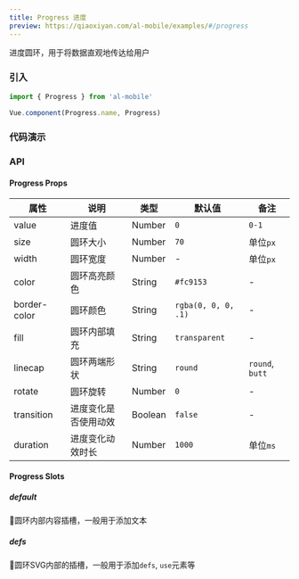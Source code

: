 ```yaml
---
title: Progress 进度
preview: https://qiaoxiyan.com/al-mobile/examples/#/progress
---
```


进度圆环，用于将数据直观地传达给用户

### 引入

```javascript
import { Progress } from 'al-mobile'

Vue.component(Progress.name, Progress)
```

### 代码演示
<!-- DEMO -->

### API

#### Progress Props
|属性 | 说明 | 类型 | 默认值 | 备注 |
|----|-----|------|------|------|
|value|进度值|Number|`0`|`0-1`|
|size|圆环大小|Number|`70`|单位`px`|
|width|圆环宽度|Number|-|单位`px`|
|color|圆环高亮颜色|String|`#fc9153`|-|
|border-color|圆环颜色|String|`rgba(0, 0, 0, .1)`|-|
|fill|圆环内部填充|String|`transparent`|-|
|linecap|圆环两端形状|String|`round`|`round`, `butt`|
|rotate|圆环旋转|Number|`0`|-|
|transition|进度变化是否使用动效|Boolean|`false`|-|
|duration|进度变化动效时长|Number|`1000`|单位`ms`|

#### Progress Slots

##### default
圆环内部内容插槽，一般用于添加文本

##### defs
圆环SVG内部的插槽，一般用于添加`defs`, `use`元素等
